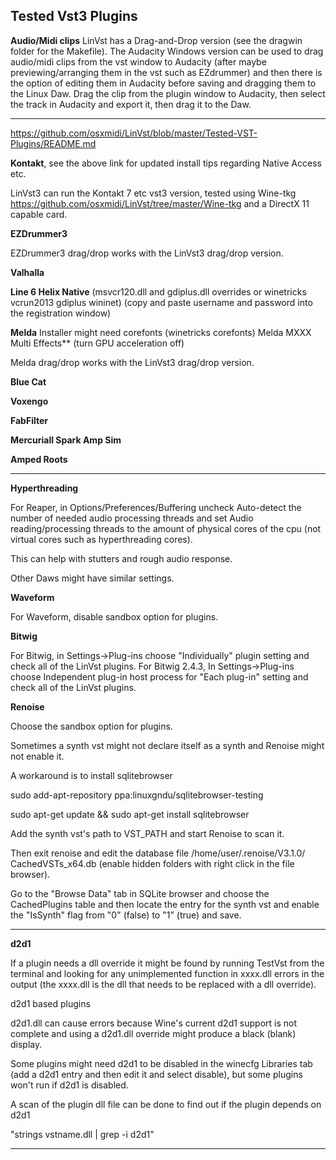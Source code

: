 ## Tested Vst3 Plugins

**Audio/Midi clips**
LinVst has a Drag-and-Drop version (see the dragwin folder for the Makefile).
The Audacity Windows version can be used to drag audio/midi clips from the vst window to Audacity (after maybe previewing/arranging them in the vst such as EZdrummer) and then there is the option of editing them in Audacity before saving and dragging them to the Linux Daw.
Drag the clip from the plugin window to Audacity, then select the track in Audacity and export it, then drag it to the Daw.

---------

https://github.com/osxmidi/LinVst/blob/master/Tested-VST-Plugins/README.md

**Kontakt**, see the above link for updated install tips regarding Native Access etc.

LinVst3 can run the Kontakt 7 etc vst3 version, tested using Wine-tkg https://github.com/osxmidi/LinVst/tree/master/Wine-tkg and a DirectX 11 capable card.

**EZDrummer3** 

EZDrummer3 drag/drop works with the LinVst3 drag/drop version.

**Valhalla** 

**Line 6 Helix Native** (msvcr120.dll and gdiplus.dll overrides or winetricks vcrun2013 gdiplus wininet) (copy and paste username and password into the registration window)

**Melda** 
Installer might need corefonts (winetricks corefonts)
Melda MXXX Multi Effects** (turn GPU acceleration off)

Melda drag/drop works with the LinVst3 drag/drop version.

**Blue Cat** 

**Voxengo** 

**FabFilter** 

**Mercuriall Spark Amp Sim**

**Amped Roots**

-------

**Hyperthreading**

For Reaper, in Options/Preferences/Buffering uncheck Auto-detect the number of needed audio processing threads and set 
Audio reading/processing threads to the amount of physical cores of the cpu (not virtual cores such as hyperthreading cores).

This can help with stutters and rough audio response.

Other Daws might have similar settings.

**Waveform**

For Waveform, disable sandbox option for plugins.

**Bitwig**

For Bitwig, in Settings->Plug-ins choose "Individually" plugin setting and check all of the LinVst plugins.
For Bitwig 2.4.3, In Settings->Plug-ins choose Independent plug-in host process for "Each plug-in" setting and check all of the LinVst plugins.

**Renoise**

Choose the sandbox option for plugins.

Sometimes a synth vst might not declare itself as a synth and Renoise might not enable it.

A workaround is to install sqlitebrowser

sudo add-apt-repository ppa:linuxgndu/sqlitebrowser-testing

sudo apt-get update && sudo apt-get install sqlitebrowser

Add the synth vst's path to VST_PATH and start Renoise to scan it.

Then exit renoise and edit the database file /home/user/.renoise/V3.1.0/ CachedVSTs_x64.db (enable hidden folders with right click in the file browser).

Go to the "Browse Data" tab in SQLite browser and choose the CachedPlugins table and then locate the entry for the synth vst and enable the "IsSynth" flag from "0" (false) to "1" (true) and save.

-----------

**d2d1**

If a plugin needs a dll override it might be found by running TestVst from the terminal and looking for any unimplemented function in xxxx.dll errors in the output (the xxxx.dll is the dll that needs to be replaced with a dll override).

d2d1 based plugins

d2d1.dll can cause errors because Wine's current d2d1 support is not complete and using a d2d1.dll override might produce a black (blank) display.

Some plugins might need d2d1 to be disabled in the winecfg Libraries tab (add a d2d1 entry and then edit it and select disable), but some plugins won't run if d2d1 is disabled.

A scan of the plugin dll file can be done to find out if the plugin depends on d2d1 

"strings vstname.dll | grep -i d2d1"

--------
